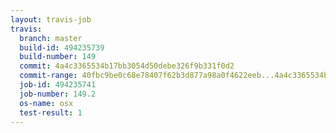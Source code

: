 ```yaml
---
layout: travis-job
travis:
  branch: master
  build-id: 494235739
  build-number: 149
  commit: 4a4c3365534b17bb3054d50debe326f9b331f0d2
  commit-range: 40fbc9be0c68e78407f62b3d877a98a0f4622eeb...4a4c3365534b17bb3054d50debe326f9b331f0d2
  job-id: 494235741
  job-number: 149.2
  os-name: osx
  test-result: 1
---
```


